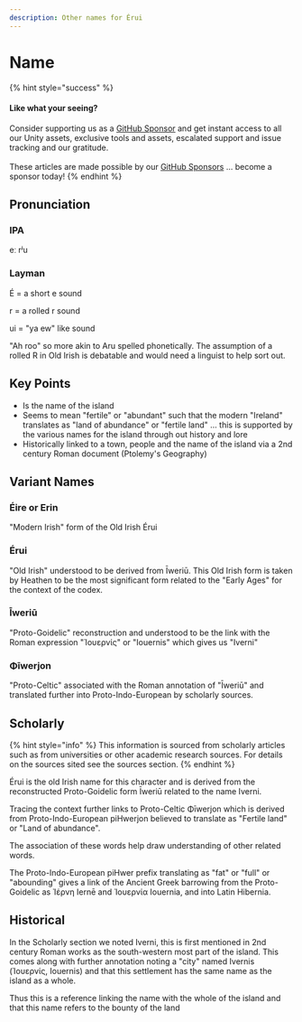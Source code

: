 ```yaml
---
description: Other names for Érui
---
```


# Name

{% hint style="success" %}
#### Like what your seeing?

Consider supporting us as a [GitHub Sponsor](../../../../../../../company/concepts/become-a-sponsor.md) and get instant access to all our Unity assets, exclusive tools and assets, escalated support and issue tracking and our gratitude.\
\
These articles are made possible by our [GitHub Sponsors](https://github.com/sponsors/heathen-engineering) ... become a sponsor today!
{% endhint %}

## Pronunciation

### IPA

eː rʲu

### Layman

É = a short e sound

r = a rolled r sound

ui = "ya ew" like sound

"Ah roo" so more akin to Aru spelled phonetically. The assumption of a rolled R in Old Irish is debatable and would need a linguist to help sort out.

## Key Points

* Is the name of the island
* Seems to mean "fertile" or "abundant" such that the modern "Ireland" translates as "land of abundance" or "fertile land" ... this is supported by the various names for the island through out history and lore
* Historically linked to a town, people and the name of the island via a 2nd century Roman document (Ptolemy's Geography)

## Variant Names

### Éire or Erin

"Modern Irish" form of the Old Irish Érui

### Érui

"Old Irish" understood to be derived from Īweriū. This Old Irish form is taken by Heathen to be the most significant form related to the "Early Ages" for the context of the codex.

### Īweriū

"Proto-Goidelic" reconstruction and understood to be the link with the Roman expression "Ἰουερνίς" or "Iouernis" which gives us "Iverni"

### Φīwerjon

"Proto-Celtic" associated with the Roman annotation of "Īweriū" and translated further into Proto-Indo-European by scholarly sources.



## Scholarly

{% hint style="info" %}
This information is sourced from scholarly articles such as from universities or other academic research sources. For details on the sources sited see the sources section.
{% endhint %}

Érui is the old Irish name for this character and is derived from the reconstructed Proto-Goidelic form Īweriū related to the name Iverni.

Tracing the context further links to Proto-Celtic Φīwerjon which is derived from Proto-Indo-European piHwerjon believed to translate as "Fertile land" or "Land of abundance".

The association of these words help draw understanding of other related words.

The Proto-Indo-European piHwer prefix translating as "fat" or "full" or "abounding" gives a link of the Ancient Greek barrowing from the Proto-Goidelic as Ἰέρνη Iernē and Ἰουερνία Iouernia, and into Latin Hibernia.

## Historical

In the Scholarly section we noted Iverni, this is first mentioned in 2nd century Roman works as the south-western most part of the island. This comes along with further annotation noting a "city" named Ivernis (Ἰουερνίς, Iouernis) and that this settlement has the same name as the island as a whole.

Thus this is a reference linking the name with the whole of the island and that this name refers to the bounty of the land
